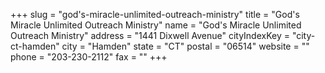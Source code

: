 +++
slug = "god's-miracle-unlimited-outreach-ministry"
title = "God's Miracle Unlimited Outreach Ministry"
name = "God's Miracle Unlimited Outreach Ministry"
address = "1441 Dixwell Avenue"
cityIndexKey = "city-ct-hamden"
city = "Hamden"
state = "CT"
postal = "06514"
website = ""
phone = "203-230-2112"
fax = ""
+++
